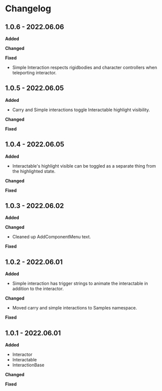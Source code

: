 # Changelog

## 1.0.6 - 2022.06.06

**Added**

**Changed**

**Fixed**

* Simple Interaction respects rigidbodies and character controllers when teleporting interactor.

## 1.0.5 - 2022.06.05

**Added**

* Carry and Simple interactions toggle Interactable highlight visibility.

**Changed**

**Fixed**

## 1.0.4 - 2022.06.05

**Added**

* Interactable's highlight visible can be toggled as a separate thing from the highlighted state.

**Changed**

**Fixed**

## 1.0.3 - 2022.06.02

**Added**

**Changed**

* Cleaned up AddComponentMenu text.

**Fixed**

## 1.0.2 - 2022.06.01

**Added**

* Simple interaction has trigger strings to animate the interactable in addition to the interactor.

**Changed**

* Moved carry and simple interactions to Samples namespace.

**Fixed**

## 1.0.1 - 2022.06.01

**Added**

* Interactor
* Interactable
* InteractionBase

**Changed**

**Fixed**
